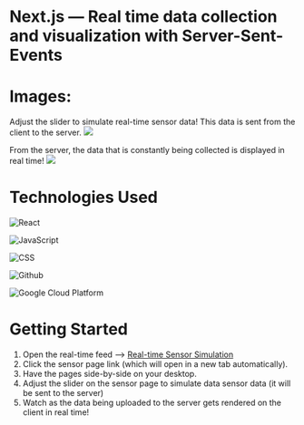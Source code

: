 # Next.js — Real time data collection and visualization with Server-Sent-Events 


# Images:

Adjust the slider to simulate real-time sensor data! This data is sent from the client to the server.
<img src="https://i.imgur.com/nD9TYcy.png">

From the server, the data that is constantly being collected is displayed in real time!
<img src="https://i.imgur.com/ZPJyAvT.png">


# Technologies Used

![React](https://img.shields.io/badge/React-20232A?style=for-the-badge&logo=react&logoColor=61DAFB)

![JavaScript](https://img.shields.io/badge/JavaScript-323330?style=for-the-badge&logo=javascript&logoColor=F7DF1E)

![CSS](https://img.shields.io/badge/CSS3-1572B6?style=for-the-badge&logo=css3&logoColor=white)

![Github](https://img.shields.io/badge/GitHub-100000?style=for-the-badge&logo=github&logoColor=white)

![Google Cloud Platform](https://upload.wikimedia.org/wikipedia/commons/thumb/5/51/Google_Cloud_logo.svg/1024px-Google_Cloud_logo.svg.png?20210208232155)


# Getting Started

1. Open the real-time feed —> [Real-time Sensor Simulation](https://nextjs-sensor-demo-3lam4rtc4a-uc.a.run.app/)
2. Click the sensor page link (which will open in a new tab automatically).
3. Have the pages side-by-side on your desktop. 
4. Adjust the slider on the sensor page to simulate data sensor data (it will be sent to the server)
5. Watch as the data being uploaded to the server gets rendered on the client in real time! 

